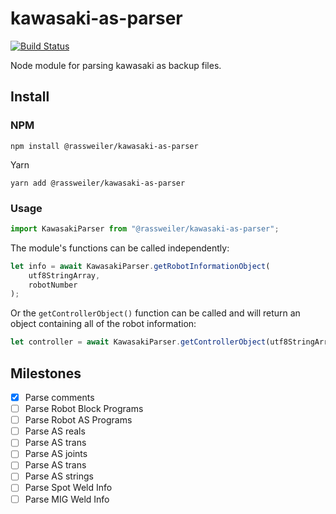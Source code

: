 # kawasaki-as-parser

[![Build Status](https://travis-ci.org/rassweiler/kawasaki-as-parser.svg?branch=Dev)](https://travis-ci.org/rassweiler/kawasaki-as-parser)

Node module for parsing kawasaki as backup files.

## Install

### NPM

`npm install @rassweiler/kawasaki-as-parser`

Yarn

`yarn add @rassweiler/kawasaki-as-parser`

### Usage

```javascript
import KawasakiParser from "@rassweiler/kawasaki-as-parser";
```

The module's functions can be called independently:

```javascript
let info = await KawasakiParser.getRobotInformationObject(
	utf8StringArray,
	robotNumber
);
```

Or the `getControllerObject()` function can be called and will return an object containing all of the robot information:

```javascript
let controller = await KawasakiParser.getControllerObject(utf8StringArray);
```

## Milestones

- [x] Parse comments
- [ ] Parse Robot Block Programs
- [ ] Parse Robot AS Programs
- [ ] Parse AS reals
- [ ] Parse AS trans
- [ ] Parse AS joints
- [ ] Parse AS trans
- [ ] Parse AS strings
- [ ] Parse Spot Weld Info
- [ ] Parse MIG Weld Info
